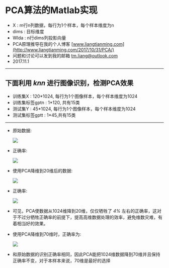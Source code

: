 # PCA算法的Matlab实现

* X : m行n列数据，每行为1个样本，每个样本维度为n
* dims : 目标维度
* Wlda : n行dims列投影向量
* PCA原理推导在我的个人博客 [www.liangtianming.com](http://www.liangtianming.com/2017/10/31/PCA/)
* 问题和讨论可以发到我的邮箱 tm.liang@outlook.com
* 2017.11.1

---

## 下面利用 *knn* 进行图像识别，检测PCA效果

* 训练集X : 120*1024, 每行为1个图像样本，每个样本维度为1024
* 训练集标签gptn : 1*120, 共有15类
* 测试集Y : 45*1024, 每行为1个图像样本，每个样本维度为1024
* 测试集标签gptt : 1*45,共有15类

---

* 原始数据:

  ![](https://raw.githubusercontent.com/Leungtamir/mymarkdownphoto/master/pca_img/v.png)

* 正确率:

  ![](https://raw.githubusercontent.com/Leungtamir/mymarkdownphoto/master/pca_img/w.png)

* 使用PCA降维到20维后的数据:

  ![](https://raw.githubusercontent.com/Leungtamir/mymarkdownphoto/master/pca_img/x.png)

* 正确率:

  ![](https://raw.githubusercontent.com/Leungtamir/mymarkdownphoto/master/pca_img/z.png)

* 可见，PCA使数据从1024维降到20维，仅仅牺牲了 *4%* 左右的正确率，这对于不过分牺牲正确率的前提下，提高高维数据处理的效率，避免维数灾难，有着相当好的效果。

* 使用PCA降维到70维时，正确率为:

  ![](https://raw.githubusercontent.com/Leungtamir/mymarkdownphoto/master/pca_img/y.png)

* 和原始数据的识别正确率相同，因此PCA能把1024维数据降到70维并且保持正确率不变，对于本样本来说，70维是最好的选择
